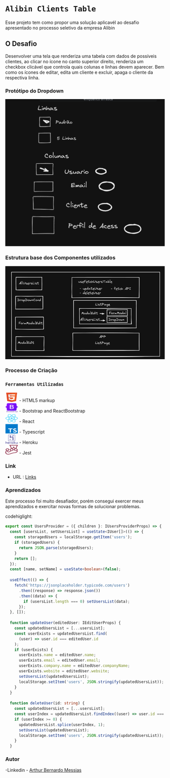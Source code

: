 # `Alibin Clients Table`

Esse projeto tem como propor uma solução aplicavél ao desafio apresentado no processo seletivo da empresa Alibin

## O Desafio

Desenvolver uma tela que renderiza uma tabela com dados de possíveis clientes, ao clicar no ícone no canto superior direito, renderiza um checkbox clicável que controla quais colunas e linhas devem aparecer.
Bem como os ícones de editar, edita um cliente e excluir, apaga o cliente da respectiva linha.


### Protótipo do Dropdown

![](./images/CheckBox.png)

### Estrutura base dos Componentes utilizados

![](./images/Components.png)

### Processo de Criação

### `Ferramentas Utilizadas`
<img alt="HTML" height="30" width="40" src="https://raw.githubusercontent.com/devicons/devicon/master/icons/html5/html5-original.svg"> - HTML5 markup
<br>
<img alt="Bootstrap" height="30" width="40" src="https://raw.githubusercontent.com/devicons/devicon/master/icons/bootstrap/bootstrap-original-wordmark.svg"> - Bootstrap and ReactBootstrap
<br>
<img alt="React" height="30" width="40" src="https://raw.githubusercontent.com/devicons/devicon/master/icons/react/react-original.svg"> - React
<br>
<img alt="Typescript" height="30" width="40" src="https://raw.githubusercontent.com/devicons/devicon/master/icons/typescript/typescript-original.svg"> - Typescript
<br>
<img alt="Heroku" height="30" width="40" src="https://raw.githubusercontent.com/devicons/devicon/master/icons/heroku/heroku-original-wordmark.svg"> - Heroku
<br>
<img alt="Jest" height="30" width="40" src="https://raw.githubusercontent.com/devicons/devicon/master/icons/jest/jest-plain.svg"> - Jest

### Link

- URL : [Links](https://alibin-challenge.herokuapp.com/)


### Aprendizados

Este processo foi muito desafiador, porém consegui exercer meus aprendizados e exercitar novas formas de solucionar problemas.

codehiglight:

```ts
export const UsersProvider = ({ children }: IUsersProviderProps) => {
  const [usersList, setUsersList] = useState<IUser[]>(() => {
    const storagedUsers = localStorage.getItem('users');
    if (storagedUsers) {
      return JSON.parse(storagedUsers);
    }
    return [];
  });
  const [name, setName] = useState<boolean>(false);

  useEffect(() => {
    fetch('https://jsonplaceholder.typicode.com/users')
      .then((response) => response.json())
      .then((data) => {
        if (usersList.length === 0) setUsersList(data);
      });
  }, []);

  function updateUser(editedUser: IEditUserProps) {
    const updatedUsersList = [...usersList];
    const userExists = updatedUsersList.find(
      (user) => user.id === editedUser.id
    );
    if (userExists) {
      userExists.name = editedUser.name;
      userExists.email = editedUser.email;
      userExists.company.name = editedUser.companyName;
      userExists.website = editedUser.website;
      setUsersList(updatedUsersList);
      localStorage.setItem('users', JSON.stringify(updatedUsersList));
    }
  }

  function deleteUser(id: string) {
    const updatedUsersList = [...usersList];
    const userIndex = updatedUsersList.findIndex((user) => user.id === id);
    if (userIndex >= 0) {
      updatedUsersList.splice(userIndex, 1);
      setUsersList(updatedUsersList);
      localStorage.setItem('users', JSON.stringify(updatedUsersList));
    }
  }
  ```

### Autor

-Linkedin - [Arthur Bernardo Messias](https://www.linkedin.com/in/arthur-bernardo-messias/)
